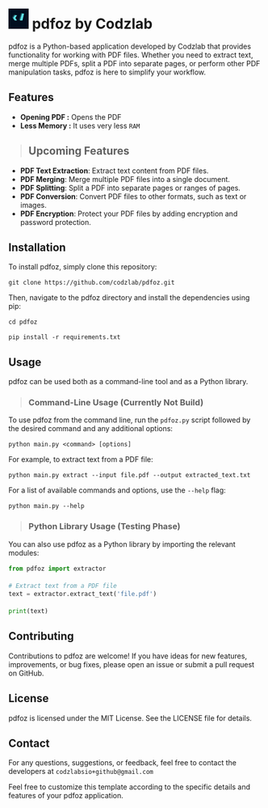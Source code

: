 # ![Image](https://github.com/codzlab/pdfoz/blob/main/ui/icon.png) pdfoz by Codzlab 

pdfoz is a Python-based application developed by Codzlab that provides functionality for working with PDF files. Whether you need to extract text, merge multiple PDFs, split a PDF into separate pages, or perform other PDF manipulation tasks, pdfoz is here to simplify your workflow.

## Features

- **Opening PDF :** Opens the PDF 
- **Less Memory :** It uses very less `RAM`

> ## Upcoming Features

- **PDF Text Extraction**: Extract text content from PDF files.
- **PDF Merging**: Merge multiple PDF files into a single document.
- **PDF Splitting**: Split a PDF into separate pages or ranges of pages.
- **PDF Conversion**: Convert PDF files to other formats, such as text or images.
- **PDF Encryption**: Protect your PDF files by adding encryption and password protection.

## Installation

To install pdfoz, simply clone this repository:
```
git clone https://github.com/codzlab/pdfoz.git
```

Then, navigate to the pdfoz directory and install the dependencies using pip:

```
cd pdfoz
```
```
pip install -r requirements.txt
```


## Usage

pdfoz can be used both as a command-line tool and as a Python library.

>### Command-Line Usage (Currently Not Build)

To use pdfoz from the command line, run the `pdfoz.py` script followed by the desired command and any additional options:
```
python main.py <command> [options]
```

For example, to extract text from a PDF file:
```
python main.py extract --input file.pdf --output extracted_text.txt
```

For a list of available commands and options, use the `--help` flag:
```
python main.py --help
```

> ### Python Library Usage (Testing Phase)

You can also use pdfoz as a Python library by importing the relevant modules:

```python
from pdfoz import extractor

# Extract text from a PDF file
text = extractor.extract_text('file.pdf')

print(text)
```


## Contributing
Contributions to pdfoz are welcome! If you have ideas for new features, improvements, or bug fixes, please open an issue or submit a pull request on GitHub.

## License
pdfoz is licensed under the MIT License. See the LICENSE file for details.

## Contact
For any questions, suggestions, or feedback, feel free to contact the developers at `codzlabsio+github@gmail.com`


Feel free to customize this template according to the specific details and features of your pdfoz application.


